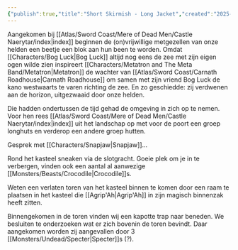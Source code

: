 ```yaml
---
{"publish":true,"title":"Short Skirmish - Long Jacket","created":"2025-03-23","modified":"2025-07-23T13:13:50.490+02:00","published":"2025-03-23","cssclasses":""}
---
```



Aangekomen bij [[Atlas/Sword Coast/Mere of Dead Men/Castle Naerytar/index\|index]] beginnen de (on)vrijwillige metgezellen van onze helden een beetje een blok aan hun been te worden. Omdat [[Characters/Bog Luck\|Bog Luck]] altijd nog eens de zee met zijn eigen ogen wilde zien inspireert [[Characters/Metatron and The Meta Band/Metatron\|Metatron]] de wachter van [[Atlas/Sword Coast/Carnath Roadhouse\|Carnath Roadhouse]] om samen met zijn vriend Bog Luck de kano westwaarts te varen richting de zee. En zo geschiedde: zij verdwenen aan de horizon, uitgezwaaid door onze helden. 

Die hadden ondertussen de tijd gehad de omgeving in zich op te nemen. Voor hen rees [[Atlas/Sword Coast/Mere of Dead Men/Castle Naerytar/index\|index]] uit het landschap op met voor de poort een groep longhuts en verderop een andere groep hutten. 

Gesprek met [[Characters/Snapjaw\|Snapjaw]]...

Rond het kasteel sneaken via de slotgracht. Goeie plek om je in te verbergen, vinden ook een aantal al aanwezige  [[Monsters/Beasts/Crocodile\|Crocodile]]s.

Weten een verlaten toren van het kasteel binnen te komen door een raam te plaatsen in het kasteel die [[Agrip'Ah\|Agrip'Ah]] in zijn magisch binnenzak heeft zitten.

Binnengekomen in de toren vinden wij een kapotte trap naar beneden. We besluiten te onderzoeken wat er zich bovenin de toren bevindt. Daar aangekomen worden zij aangevallen door 3 [[Monsters/Undead/Specter\|Specter]]s (?).